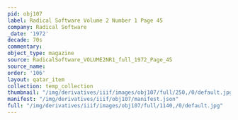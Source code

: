 ```yaml
---
pid: obj107
label: Radical Software Volume 2 Number 1 Page 45
company: Radical Software
_date: '1972'
decade: 70s
commentary: 
object_type: magazine
source: RadicalSoftware_VOLUME2NR1_full_1972_Page_45
source_name: 
order: '106'
layout: qatar_item
collection: temp_collection
thumbnail: "/img/derivatives/iiif/images/obj107/full/250,/0/default.jpg"
manifest: "/img/derivatives/iiif/obj107/manifest.json"
full: "/img/derivatives/iiif/images/obj107/full/1140,/0/default.jpg"
---
```

